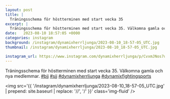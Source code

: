 ```yaml
---
layout: post
title: |
  Träningsschema för höstterminen med start vecka 35
excerpt: |
  Träningsschema för höstterminen med start vecka 35. Välkomna gamla och nya medlemmar.    
date:   2023-08-10 18:57:05 +0000
categories: instagram
background: /instagram/dynamixherrljunga/2023-08-10_18-57-05_UTC.jpg
thumbnail: /instagram/dynamixherrljunga/2023-08-10_18-57-05_UTC.jpg

instagram_url: https://www.instagram.com/dynamixherrljunga/p/CvxmJNos7ue
---
```

Träningsschema för höstterminen med start vecka 35. Välkomna gamla och nya medlemmar. [#bjj](https://www.instagram.com/explore/tags/bjj/) [#sjj](https://www.instagram.com/explore/tags/sjj/) [#dynamixherrljunga](https://www.instagram.com/explore/tags/dynamixherrljunga/) [#dynamixfightingsports](https://www.instagram.com/explore/tags/dynamixfightingsports/)



<img src='{{ '/instagram/dynamixherrljunga/2023-08-10_18-57-05_UTC.jpg' | prepend: site.baseurl | replace: '//', '/' }}' class='img-fluid' />
